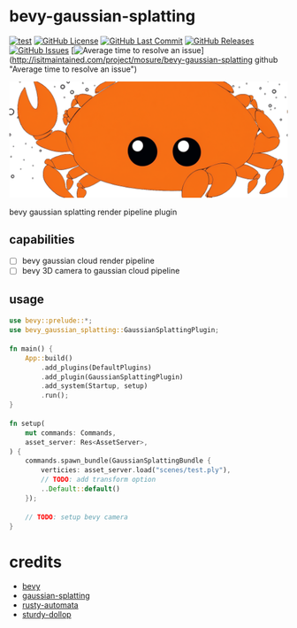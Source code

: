 # bevy-gaussian-splatting

[![test](https://github.com/mosure/bevy-gaussian-splatting/workflows/test/badge.svg)](https://github.com/Mosure/bevy-gaussian-splatting/actions?query=workflow%3Atest)
[![GitHub License](https://img.shields.io/github/license/mosure/bevy-gaussian-splatting)](https://raw.githubusercontent.com/mosure/bevy-gaussian-splatting/main/LICENSE)
[![GitHub Last Commit](https://img.shields.io/github/last-commit/mosure/bevy-gaussian-splatting)](https://github.com/mosure/bevy-gaussian-splatting)
[![GitHub Releases](https://img.shields.io/github/v/release/mosure/bevy-gaussian-splatting?include_prereleases&sort=semver)](https://github.com/mosure/bevy-gaussian-splatting/releases)
[![GitHub Issues](https://img.shields.io/github/issues/mosure/bevy-gaussian-splatting)](https://github.com/mosure/bevy-gaussian-splatting/issues)
[![Average time to resolve an issue](http://isitmaintained.com/badge/resolution/mosure/bevy-gaussian-splatting.svg)](http://isitmaintained.com/project/mosure/bevy-gaussian-splatting github
"Average time to resolve an issue")

![Alt text](docs/notferris.png)

bevy gaussian splatting render pipeline plugin

## capabilities

- [ ] bevy gaussian cloud render pipeline
- [ ] bevy 3D camera to gaussian cloud pipeline

## usage

```rust
use bevy::prelude::*;
use bevy_gaussian_splatting::GaussianSplattingPlugin;

fn main() {
    App::build()
        .add_plugins(DefaultPlugins)
        .add_plugin(GaussianSplattingPlugin)
        .add_system(Startup, setup)
        .run();
}

fn setup(
    mut commands: Commands,
    asset_server: Res<AssetServer>,
) {
    commands.spawn_bundle(GaussianSplattingBundle {
        verticies: asset_server.load("scenes/test.ply"),
        // TODO: add transform option
        ..Default::default()
    });

    // TODO: setup bevy camera
}
```


# credits

- [bevy](https://github.com/bevyengine/bevy)
- [gaussian-splatting](https://github.dev/graphdeco-inria/gaussian-splatting)
- [rusty-automata](https://github.com/mosure/rusty-automata)
- [sturdy-dollop](https://github.com/mosure/sturdy-dollop)
